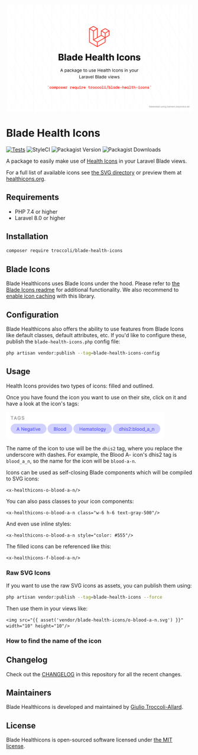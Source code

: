 <p>
    <img src="./socialcard-blade-health-icons.png" alt="Social Card Blade Health Icons"/>
</p>

# Blade Health Icons

[![Tests](https://github.com/troccoli/blade-health-icons/actions/workflows/test.yml/badge.svg)](https://github.com/troccoli/blade-health-icons/actions/workflows/test.yml)
![StyleCI](https://github.styleci.io/repos/377539924/shield?style=flat)
![Packagist Version](https://img.shields.io/packagist/v/troccoli/blade-health-icons)
![Packagist Downloads](https://img.shields.io/packagist/dt/troccoli/blade-health-icons)

A package to easily make use of [Health Icons](https://github.com/resolvetosavelives/healthicons) in your Laravel Blade views.

For a full list of available icons see [the SVG directory](resources/svg) or preview them at [healthicons.org](https://healthicons.org).

## Requirements

- PHP 7.4 or higher
- Laravel 8.0 or higher

## Installation

```bash
composer require troccoli/blade-health-icons
```

## Blade Icons

Blade Healthicons uses Blade Icons under the hood. Please refer to [the Blade Icons readme](https://github.com/blade-ui-kit/blade-icons) for additional functionality. We also recommend to [enable icon caching](https://github.com/blade-ui-kit/blade-icons#caching) with this library.

## Configuration

Blade Healthicons also offers the ability to use features from Blade Icons like default classes, default attributes, etc. If you'd like to configure these, publish the `blade-health-icons.php` config file:

```bash
php artisan vendor:publish --tag=blade-health-icons-config
```

## Usage

Health Icons provides two types of icons: filled and outlined.

Once you have found the icon you want to use on their site, click on it and have a look at the icon's tags:

<img src="./blood-a-n-tags.png" alt="Blood A- Icon Tags"/>

The name of the icon to use will be the `dhis2` tag, where you replace the underscore with dashes.
For example, the Blood A- icon's dhis2 tag is `blood_a_n`, so the name for the icon will be `blood-a-n`.

Icons can be used as self-closing Blade components which will be compiled to SVG icons:

```blade
<x-healthicons-o-blood-a-n/>
```

You can also pass classes to your icon components:

```blade
<x-healthicons-o-blood-a-n class="w-6 h-6 text-gray-500"/>
```

And even use inline styles:

```blade
<x-healthicons-o-blood-a-n style="color: #555"/>
```

The filled icons can be referenced like this:

```blade
<x-healthicons-f-blood-a-n/>
```

### Raw SVG Icons

If you want to use the raw SVG icons as assets, you can publish them using:

```bash
php artisan vendor:publish --tag=blade-health-icons --force
```

Then use them in your views like:

```blade
<img src="{{ asset('vendor/blade-health-icons/o-blood-a-n.svg') }}" width="10" height="10"/>
```

### How to find the name of the icon



## Changelog

Check out the [CHANGELOG](CHANGELOG.md) in this repository for all the recent changes.

## Maintainers

Blade Healthicons is developed and maintained by [Giulio Troccoli-Allard](https://troccoli.it).

## License

Blade Healthicons is open-sourced software licensed under [the MIT license](LICENSE.md).
